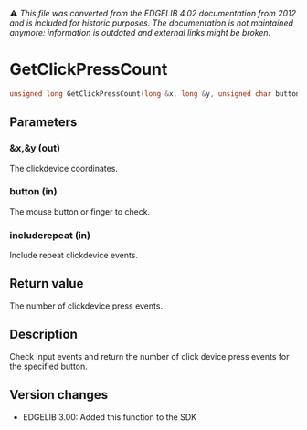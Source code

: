 :warning: _This file was converted from the EDGELIB 4.02 documentation from 2012 and is included for historic purposes. The documentation is not maintained anymore: information is outdated and external links might be broken._

# GetClickPressCount


```c++
unsigned long GetClickPressCount(long &x, long &y, unsigned char button = EIC_ALL, bool includerepeat = false)
```

## Parameters
### &x,&y (out)
The clickdevice coordinates.

### button (in)
The mouse button or finger to check.

### includerepeat (in)
Include repeat clickdevice events.

## Return value
The number of clickdevice press events.

## Description
Check input events and return the number of click device press events for the specified button.

## Version changes
- EDGELIB 3.00: Added this function to the SDK

